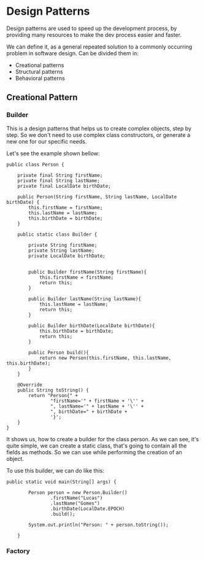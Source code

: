 # Design Patterns

Design patterns are used to speed up the development process, by providing many resources to make the dev process easier
and faster.

We can define it, as a general  repeated solution to a commonly occurring problem in software design.
Can be divided them in:

- Creational patterns
- Structural patterns
- Behavioral patterns

## Creational Pattern

### Builder

This is a design patterns that helps us to create complex objects, step by step. So we don't need to use complex
class constructors, or generate a new one for our specific needs. 

Let's see the example shown bellow:

```
public class Person {

    private final String firstName;
    private final String lastName;
    private final LocalDate birthDate;

    public Person(String firstName, String lastName, LocalDate birthDate) {
        this.firstName = firstName;
        this.lastName = lastName;
        this.birthDate = birthDate;
    }

    public static class Builder {

        private String firstName;
        private String lastName;
        private LocalDate birthDate;


        public Builder firstName(String firstName){
            this.firstName = firstName;
            return this;
        }

        public Builder lastName(String lastName){
            this.lastName = lastName;
            return this;
        }

        public Builder birthDate(LocalDate birthDate){
            this.birthDate = birthDate;
            return this;
        }

        public Person build(){
            return new Person(this.firstName, this.lastName, this.birthDate);
        }
    }

    @Override
    public String toString() {
        return "Person{" +
                "firstName='" + firstName + '\'' +
                ", lastName='" + lastName + '\'' +
                ", birthDate=" + birthDate +
                '}';
    }
}

```
It shows us, how to create a builder for the class person. As we can see, it's quite simple, we can create a 
static class, that's going to contain all the fields as methods. So we can use while performing the creation of an object. 

To use this builder, we can do like this: 

```
public static void main(String[] args) {

        Person person = new Person.Builder()
                .firstName("Lucas")
                .lastName("Gomes")
                .birthDate(LocalDate.EPOCH)
                .build();

        System.out.println("Person: " + person.toString());

    }
```
### Factory



